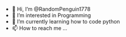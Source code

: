 - 👋 Hi, I’m @RandomPenguin1778
- 👀 I’m interested in Programming 
- 🌱 I’m currently learning how to code python
- 📫 How to reach me ...

<!---
RandomPenguin1778/RandomPenguin1778 is a ✨ special ✨ repository because its `README.md` (this file) appears on your GitHub profile.
You can click the Preview link to take a look at your changes.
--->
 
